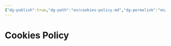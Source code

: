 ```yaml
---
{"dg-publish":true,"dg-path":"en/cookies-policy.md","dg-permalink":"en/cookies-policy","permalink":"/en/cookies-policy/","title":"Cookies Policy","hide":true,"tags":["www"],"noteIcon":1,"created":"2024-04-07T15:11:12.366-06:00","updated":"2024-04-07T15:30:25.428-06:00"}
---
```


# Cookies Policy